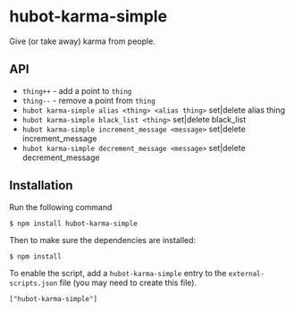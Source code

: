 hubot-karma-simple
==============

Give (or take away) karma from people.

API
---

* `thing++` - add a point to `thing`
* `thing--` - remove a point from `thing`
* `hubot karma-simple alias <thing> <alias thing>` set|delete alias thing 
* `hubot karma-simple black_list <thing>` set|delete black_list 
* `hubot karma-simple increment_message <message>` set|delete increment_message 
* `hubot karma-simple decrement_message <message>` set|delete decrement_message 

## Installation

Run the following command 

    $ npm install hubot-karma-simple

Then to make sure the dependencies are installed:

    $ npm install

To enable the script, add a `hubot-karma-simple` entry to the `external-scripts.json`
file (you may need to create this file).

    ["hubot-karma-simple"]
